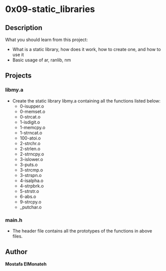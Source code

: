 # **0x09-static_libraries**
## **Description**
What you should learn from this project:
- What is a static library, how does it work, how to create one, and how to use it
- Basic usage of ar, ranlib, nm
## **Projects**
### **libmy.a**
- Create the static library libmy.a containing all the functions listed below:
	- 0-isupper.o
	- 0-memset.o
	- 0-strcat.o
	- 1-isdigit.o
	- 1-memcpy.o
	- 1-strncat.o
	- 100-atoi.o
	- 2-strchr.o
	- 2-strlen.o
	- 2-strncpy.o
	- 3-islower.o
	- 3-puts.o
	- 3-strcmp.o
	- 3-strspn.o
	- 4-isalpha.o
	- 4-strpbrk.o
	- 5-strstr.o
	- 6-abs.o
	- 9-strcpy.o
	- _putchar.o
### **main.h**
- The header file contains all the prototypes of the functions in above files.
## **Author**
**Mostafa ElMonateh**
